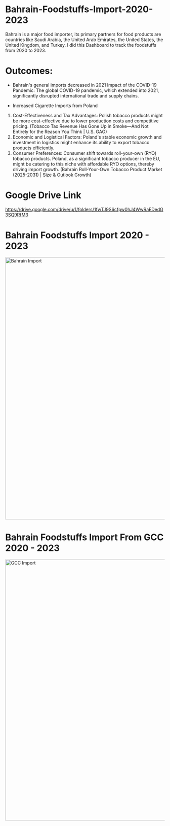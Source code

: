 # Bahrain-Foodstuffs-Import-2020-2023

Bahrain is a major food importer, its primary partners for food products are countries like Saudi Arabia, the United Arab Emirates, the United States, the United Kingdom, and Turkey. I did this Dashboard to track the foodstuffs from 2020 to 2023.

# Outcomes:

- Bahrain's general imports decreased in 2021
Impact of the COVID-19 Pandemic: The global COVID-19 pandemic, which extended into 2021, significantly disrupted international trade and supply chains.

- Increased Cigarette Imports from Poland
1.	Cost-Effectiveness and Tax Advantages: Polish tobacco products might be more cost-effective due to lower production costs and competitive pricing. (Tobacco Tax Revenue Has Gone Up in Smoke—And Not Entirely for the Reason You Think | U.S. GAO)
2.	Economic and Logistical Factors: Poland's stable economic growth and investment in logistics might enhance its ability to export tobacco products efficiently.
3.	Consumer Preferences: Consumer shift towards roll-your-own (RYO) tobacco products. Poland, as a significant tobacco producer in the EU, might be catering to this niche with affordable RYO options, thereby driving import growth. (Bahrain Roll-Your-Own Tobacco Product Market (2025-2031) | Size & Outlook Growth)

# Google Drive Link
https://drive.google.com/drive/u/1/folders/1fwTJ9S6cfpw0hJ4WwRaEDedG3SQ9RfM3

# Bahrain Foodstuffs Import 2020 - 2023

<img width="1405" height="826" alt="Bahrain Import" src="https://github.com/user-attachments/assets/db2cba41-2b52-4d87-8cf7-15ea81da4739" />

# Bahrain Foodstuffs Import From GCC 2020 - 2023

<img width="1416" height="823" alt="GCC Import" src="https://github.com/user-attachments/assets/5519b5a6-5268-47a4-a5ad-aad907e866f0" />
